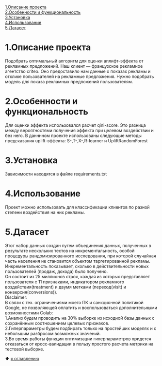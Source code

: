 [1.Описание проекта](https://github.com/PavelNovikov888/portfolio/tree/master/Uplift-%D0%BC%D0%BE%D0%B4%D0%B5%D0%BB%D0%B8%D1%80%D0%BE%D0%B2%D0%B0%D0%BD%D0%B8%D0%B5#1%D0%BE%D0%BF%D0%B8%D1%81%D0%B0%D0%BD%D0%B8%D0%B5-%D0%BF%D1%80%D0%BE%D0%B5%D0%BA%D1%82%D0%B0)  
[2.Особенности и функциональность](https://github.com/PavelNovikov888/portfolio/tree/master/Uplift-%D0%BC%D0%BE%D0%B4%D0%B5%D0%BB%D0%B8%D1%80%D0%BE%D0%B2%D0%B0%D0%BD%D0%B8%D0%B5#2%D0%BE%D1%81%D0%BE%D0%B1%D0%B5%D0%BD%D0%BD%D0%BE%D1%81%D1%82%D0%B8-%D0%B8-%D1%84%D1%83%D0%BD%D0%BA%D1%86%D0%B8%D0%BE%D0%BD%D0%B0%D0%BB%D1%8C%D0%BD%D0%BE%D1%81%D1%82%D1%8C)  
[3.Установка](https://github.com/PavelNovikov888/portfolio/tree/master/Uplift-%D0%BC%D0%BE%D0%B4%D0%B5%D0%BB%D0%B8%D1%80%D0%BE%D0%B2%D0%B0%D0%BD%D0%B8%D0%B5#3%D1%83%D1%81%D1%82%D0%B0%D0%BD%D0%BE%D0%B2%D0%BA%D0%B0)  
[4.Использование](https://github.com/PavelNovikov888/portfolio/tree/master/Uplift-%D0%BC%D0%BE%D0%B4%D0%B5%D0%BB%D0%B8%D1%80%D0%BE%D0%B2%D0%B0%D0%BD%D0%B8%D0%B5#4%D0%B8%D1%81%D0%BF%D0%BE%D0%BB%D1%8C%D0%B7%D0%BE%D0%B2%D0%B0%D0%BD%D0%B8%D0%B5)  
[5.Датасет](https://github.com/PavelNovikov888/portfolio/tree/master/Uplift-%D0%BC%D0%BE%D0%B4%D0%B5%D0%BB%D0%B8%D1%80%D0%BE%D0%B2%D0%B0%D0%BD%D0%B8%D0%B5#5%D0%B4%D0%B0%D1%82%D0%B0%D1%81%D0%B5%D1%82)  

# 1.Описание проекта
Подобрать оптимальный алгоритм для оценки аплифт-эффекта от рекламных предложений.
Наш клиент — французское рекламное агентство criteo.
Оно предоставило нам данные о показах рекламы и отклике пользователей на рекламные предложения.
Нужно подобрать модель для показа рекламных предложений пользователям.
# 2.Особенности и функциональность
Для оценки эффекта использовался расчет qini-score. Это разница между вероятностями получения эффекта при целевом воздействии и без него.
В данннном проекте использованы следующие методы предсказания uplift-эффекта: S-,T-,X-,R-learner и UpliftRandomForest
# 3.Установка
Зависимости находятся в файле requirements.txt
# 4.Использование
Проект можно использовать для классификации клиентов по разной степени воздействия на них рекламы.
# 5.Датасет
Этот набор данных создан путем объединения данных, полученных в результате нескольких тестов на инкрементальность, особой процедуры рандомизированного исследования, при которой случайная часть населения не становится объектом таргетированной рекламы.   
Инкрементальность показывает, сколько в действительности новых пользователей (продаж, дохода) было получено.  
Он состоит из 25 миллионов строк, каждая из которых представляет пользователя с 11 признаками, индикатором рекламного воздействия(treatment) и двумя метками (переход(visit) и конверсия(conversions)).  
Disclaimer:  
В связи с тех. ограничениями моего ПК и санкционной политикой Google, не позволяющей оплатить и воспользоваться дополнительными возможностями Colab:  
1.Анализ будем проводить на 30% выборке из исходной базы данных с сохранённым соотношением целевых признаков.  
2.Гиперпараметры будем подбирать только на простейших моделях и с небольшим разбросом возможных значений.  
3.Во время работы функции оптимизации гиперпараметров придется отказаться от кросс-валидации в пользу простого расчета метрики на тестовой выборке.  
  
:arrow_up: [к оглавлению](https://github.com/PavelNovikov888/sf_data_science/tree/main/sf_data_science/%D0%9F%D1%80%D0%BE%D0%B5%D0%BA%D1%82%D1%8B/%D0%9F%D1%80%D0%BE%D0%B5%D0%BA%D1%82%202.%20%D0%90%D0%BD%D0%B0%D0%BB%D0%B8%D0%B7%20%D0%B2%D0%B0%D0%BA%D0%B0%D0%BD%D1%81%D0%B8%D0%B9%20%D0%BD%D0%B0%20hh.ru#%D0%BE%D0%B3%D0%BB%D0%B0%D0%B2%D0%BB%D0%B5%D0%BD%D0%B8%D0%B5)
